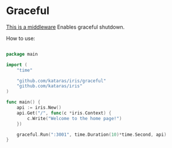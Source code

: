 # Graceful

[This is a middleware](https://githu)
Enables graceful shutdown.



How to use:

```go

package main

import (
	"time"

	"github.com/kataras/iris/graceful"
	"github.com/kataras/iris"
)

func main() {
	api := iris.New()
	api.Get("/", func(c *iris.Context) {
		c.Write("Welcome to the home page!")
	})

	graceful.Run(":3001", time.Duration(10)*time.Second, api)
}


```